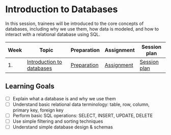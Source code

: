 # Introduction to Databases

In this session, trainees will be introduced to the core concepts of databases, including why we use them, how data is modeled, and how to interact with a relational database using SQL.

| Week | Topic                                          | Preparation                           | Assignment                          | Session plan                            |
| ---- | ---------------------------------------------- | ------------------------------------- | ----------------------------------- | --------------------------------------- |
| 1.   | [Introduction to databases](./week1/README.md) | [Preparation](./week1/preparation.md) | [Assignment](./week1/assignment.md) | [Session plan](./week1/session-plan.md) |

## Learning Goals

- [ ] Explain what a database is and why we use them
- [ ] Understand basic relational data terminology: table, row, column, primary key, foreign key
- [ ] Perform basic SQL operations: SELECT, INSERT, UPDATE, DELETE
- [ ] Use simple filtering and sorting techniques
- [ ] Understand simple database design & schemas
